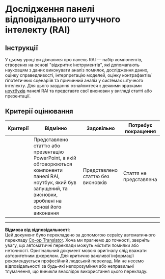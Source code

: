 <!--
CO_OP_TRANSLATOR_METADATA:
{
  "original_hash": "91c6a180ef08e20cc15acfd2d6d6e164",
  "translation_date": "2025-09-05T12:34:31+00:00",
  "source_file": "9-Real-World/2-Debugging-ML-Models/assignment.md",
  "language_code": "uk"
}
-->
# Дослідження панелі відповідального штучного інтелекту (RAI)

## Інструкції

У цьому уроці ви дізналися про панель RAI — набір компонентів, створених на основі "відкритих інструментів", які допомагають науковцям з даних виконувати аналіз помилок, дослідження даних, оцінку справедливості, інтерпретацію моделей, оцінку контрафактів/гіпотетичних сценаріїв та причинний аналіз у системах штучного інтелекту. Для цього завдання ознайомтеся з деякими зразками [ноутбуків](https://github.com/Azure/RAI-vNext-Preview/tree/main/examples/notebooks) панелі RAI та представте свої висновки у вигляді статті або презентації.

## Критерії оцінювання

| Критерії | Відмінно | Задовільно | Потребує покращення |
| -------- | -------- | ---------- | ------------------- |
|          | Представлено статтю або презентацію PowerPoint, в якій обговорюються компоненти панелі RAI, ноутбук, який був запущений, та висновки, зроблені на основі його виконання | Представлено статтю без висновків | Стаття не представлена |

---

**Відмова від відповідальності**:  
Цей документ було перекладено за допомогою сервісу автоматичного перекладу [Co-op Translator](https://github.com/Azure/co-op-translator). Хоча ми прагнемо до точності, зверніть увагу, що автоматичні переклади можуть містити помилки або неточності. Оригінальний документ мовою оригіналу слід вважати авторитетним джерелом. Для критично важливої інформації рекомендується професійний людський переклад. Ми не несемо відповідальності за будь-які непорозуміння або неправильні тлумачення, що виникли внаслідок використання цього перекладу.